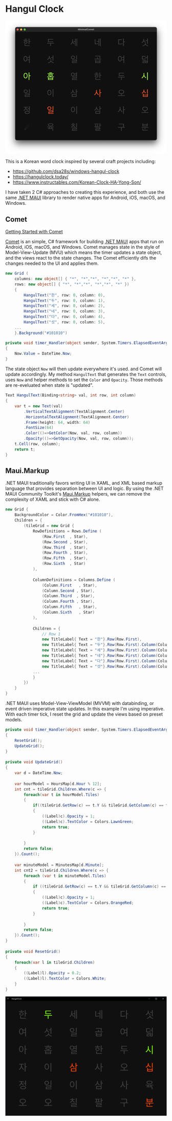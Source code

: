 # Hangul Clock

![Mac desktop clock](images/catalyst.png)

This is a Korean word clock inspired by several craft projects including:

* https://github.com/dsa28s/windows-hangul-clock
* https://hangulclock.today/
* https://www.instructables.com/Korean-Clock-HA-Yong-Son/

I have taken 2 C# approaches to creating this experience, and both use the same [.NET MAUI](https://github.com/dotnet/maui) library to render native apps for Android, iOS, macOS, and Windows. 

## Comet

[Getting Started with Comet](https://dev.to/davidortinau/comet-development-on-macos-1o38)

[Comet](https://github.com/dotnet/comet) is an simple, C# framework for building [.NET MAUI](https://github.com/dotnet/maui) apps that run on Android, iOS, macOS, and Windows. Comet manages state in the style of Model-View-Update (MVU) which means the timer updates a state object, and the views react to the state changes. The Comet efficiently difs the changes needed to the UI and applies them.

```csharp
new Grid (
    columns: new object[] { "*", "*","*", "*","*", "*" },
    rows: new object[] { "*", "*","*", "*","*", "*" })
    {
        HangulText("한", row: 0, column: 0),
        HangulText("두", row: 0, column: 1),
        HangulText("세", row: 0, column: 2),
        HangulText("네", row: 0, column: 3),
        HangulText("다", row: 0, column: 4),
        HangulText("섯", row: 0, column: 5),
    ...
    }.Background("#101010")
```

```csharp
private void timer_Handler(object sender, System.Timers.ElapsedEventArgs e)
{
    Now.Value = DateTime.Now;
}
```

The state object `Now` will then update everywhere it's used. and Comet will update accordingly. My method `HangulText` that generates the `Text` controls, uses `Now` and helper methods to set the `Color` and `Opacity`. Those methods are re-eveluated when state is "updated".

```csharp
Text HangulText(Binding<string> val, int row, int column)
{
    var t = new Text(val)
        .VerticalTextAlignment(TextAlignment.Center)
        .HorizontalTextAlignment(TextAlignment.Center)
        .Frame(height: 64, width: 64)
        .FontSize(64)
        .Color(()=>GetColor(Now, val, row, column))
        .Opacity(()=>GetOpacity(Now, val, row, column));
    t.Cell(row, column);
    return t;
}
```

## Maui.Markup

.NET MAUI traditionally favors writing UI in XAML, and XML based markup language that provides separation between UI and logic. By using the .NET MAUI Community Toolkit's [Maui.Markup](https://github.com/CommunityToolkit/Maui.Markup) helpers, we can remove the complexity of XAML and stick with C# alone. 

```csharp
new Grid { 
    BackgroundColor = Color.FromHex("#101010"),
    Children = {
        (tileGrid = new Grid {
            RowDefinitions = Rows.Define (
                (Row.First	, Star),
                (Row.Second , Star),
                (Row.Third  , Star),
                (Row.Fourth , Star),
                (Row.Fifth	, Star),
                (Row.Sixth	, Star)
            ),
    
            ColumnDefinitions = Columns.Define (
                (Column.First	, Star),
                (Column.Second , Star),
                (Column.Third  , Star),
                (Column.Fourth , Star),
                (Column.Fifth	, Star),
                (Column.Sixth	, Star)
            ),
    
            Children = {
                // Row 1
                new TitleLabel{ Text = "한"}.Row(Row.First),
                new TitleLabel{ Text = "두"}.Row(Row.First).Column(Column.Second),
                new TitleLabel{ Text = "세"}.Row(Row.First).Column(Column.Third),
                new TitleLabel{ Text = "네"}.Row(Row.First).Column(Column.Fourth),
                new TitleLabel{ Text = "다"}.Row(Row.First).Column(Column.Fifth),
                new TitleLabel{ Text = "섯"}.Row(Row.First).Column(Column.Sixth),
            ...
            }
        })
    }
}
```

.NET MAUI uses Model-View-ViewModel (MVVM) with databinding, or event driven imperative state updates. In this example I'm using imperative. With each timer tick, I reset the grid and update the views based on preset models.

```csharp
private void timer_Handler(object sender, System.Timers.ElapsedEventArgs e)
{
    ResetGrid();
    UpdateGrid();
}

private void UpdateGrid()
{
    var d = DateTime.Now;

    var hourModel = HoursMap[d.Hour % 12];
    int cnt = tileGrid.Children.Where(c => {
        foreach(var t in hourModel.Tiles)
        {
            if((tileGrid.GetRow(c) == t.Y && tileGrid.GetColumn(c) == t.X) || ((Label)c).Text == "시")
            {
                ((Label)c).Opacity = 1;
                ((Label)c).TextColor = Colors.LawnGreen;
                return true;
            }
                
        }
        return false;
    }).Count();

    var minuteModel = MinutesMap[d.Minute];
    int cnt2 = tileGrid.Children.Where(c => {
        foreach (var t in minuteModel.Tiles)
        {
            if ((tileGrid.GetRow(c) == t.Y && tileGrid.GetColumn(c) == t.X) || ((Label)c).Text == "분")
            {
                ((Label)c).Opacity = 1;
                ((Label)c).TextColor = Colors.OrangeRed;
                return true;
            }

        }
        return false;
    }).Count();
}

private void ResetGrid()
{
    foreach(var l in tileGrid.Children)
    {
        ((Label)l).Opacity = 0.2;
        ((Label)l).TextColor = Colors.White;
    }
}
```


![Windows Android](images/windroid.png)
